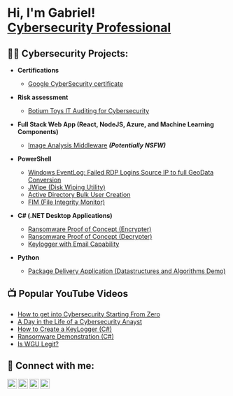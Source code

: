  # <h1>Hi, I'm Gabriel! <br/> <a href="https://www.linkedin.com/in/g-ajiboye-5260ga"> Cybersecurity Professional</a>

<h2>👨‍💻 Cybersecurity Projects:</h2>

- <b> Certifications </b>
  - [Google CyberSecurity certificate ](https://www.coursera.org/account/accomplishments/verify/NNZKRAAVYF2N?utm_source=ln&utm_medium=certificate&utm_content=cert_image&utm_campaign=sharing_cta&utm_product=course )
 
- <b>Risk assessment </b>

  - [Botium Toys IT Auditing for Cybersecurity ](https://github.com/users/GABRIELENN/projects/1 )
- <b>Full Stack Web App (React, NodeJS, Azure, and Machine Learning Components)</b>
  - [Image Analysis Middleware](https://github.com/joshmadakor1/4chan-Image-Analysis-Middleware-C964) <b><i>(Potentially NSFW)</b></i>
- <b>PowerShell</b>
  - [Windows EventLog: Failed RDP Logins Source IP to full GeoData Conversion](https://github.com/joshmadakor1/Sentinel-Lab)
  - [JWipe (Disk Wiping Utility)](https://github.com/joshmadakor1/Jwipe.PowerShell)
  - [Active Directory Bulk User Creation](https://github.com/joshmadakor1/AD_PS)
  - [FIM (File Integrity Monitor)](https://github.com/joshmadakor1/PowerShell-Integrity-FIM)
- <b>C# (.NET Desktop Applications)</b>
  - [Ransomware Proof of Concept (Encrypter)](https://github.com/joshmadakor1/EncrypterPOC)
  - [Ransomware Proof of Concept (Decrypter)](https://github.com/joshmadakor1/DecrypterPOC)
  - [Keylogger with Email Capability](https://github.com/joshmadakor1/Key-Logger-With-Email)
- <b>Python</b>
  - [Package Delivery Application (Datastructures and Algorithms Demo)](https://github.com/joshmadakor1/Package-Delivery-Pathfinding-Algorithm)

<h2>📺 Popular YouTube Videos</h2>

- [How to get into Cybersecurity Starting From Zero](https://www.youtube.com/watch?v=a83ASGn_V_s)
- [A Day in the Life of a Cybersecurity Anayst](https://www.youtube.com/watch?v=uHy3oM7NnoU)
- [How to Create a KeyLogger (C#)](https://www.youtube.com/watch?v=N-L9hklSlNk)
- [Ransomware Demonstration (C#)](https://www.youtube.com/watch?v=OfvdQeh79s0)
- [Is WGU Legit?](https://www.youtube.com/watch?v=E2MwRWxDBkA)

<h2> 🤳 Connect with me:</h2>

[<img align="left" alt="JoshMadakor | YouTube" width="22px" src="https://cdn.jsdelivr.net/npm/simple-icons@v3/icons/youtube.svg" />][youtube]
[<img align="left" alt="JoshMadakor | Twitter" width="22px" src="https://cdn.jsdelivr.net/npm/simple-icons@v3/icons/twitter.svg" />][twitter]
[<img align="left" alt="JoshMadakor | LinkedIn" width="22px" src="https://cdn.jsdelivr.net/npm/simple-icons@v3/icons/linkedin.svg" />][linkedin]
[<img align="left" alt="JoshMadakor | Instagram" width="22px" src="https://cdn.jsdelivr.net/npm/simple-icons@v3/icons/instagram.svg" />][instagram]

[twitter]: https://twitter.com/joshmadakor
[youtube]: https://www.youtube.com/c/joshmadakor
[instagram]: https://www.instagram.com/joshmadakor/
[linkedin]: https://linkedin.com/in/joshmadakor

<!--
**joshmadakor1/joshmadakor1** is a ✨ _special_ ✨ repository because its `README.md` (this file) appears on your GitHub profile.

Here are some ideas to get you started:

- 🔭 I’m currently working on ...
- 🌱 I’m currently learning ...
- 👯 I’m looking to collaborate on ...
- 🤔 I’m looking for help with ...
- 💬 Ask me about ...
- 📫 How to reach me: ...
- 😄 Pronouns: ...
- ⚡ Fun fact: ...
-->  
             
                       
                              
                            
              
                   
           
         
          
